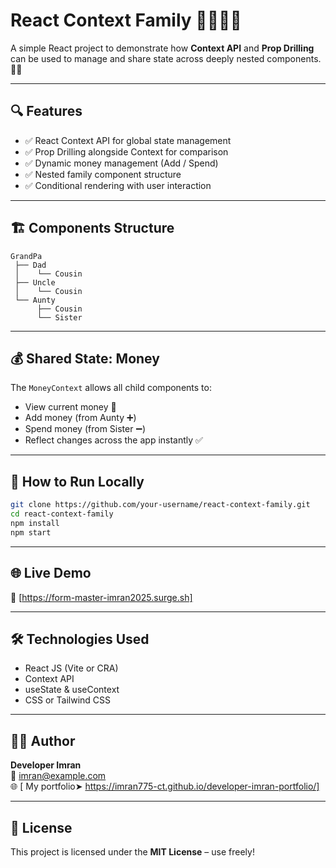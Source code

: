 # React Context Family 👨‍👩‍👧‍👦

A simple React project to demonstrate how **Context API** and **Prop Drilling** can be used to manage and share state across deeply nested components. 🧠💡

---

## 🔍 Features

- ✅ React Context API for global state management
- ✅ Prop Drilling alongside Context for comparison
- ✅ Dynamic money management (Add / Spend)
- ✅ Nested family component structure
- ✅ Conditional rendering with user interaction

---

## 🏗️ Components Structure

```
GrandPa
 ├── Dad
 │    └── Cousin
 ├── Uncle
 │    └── Cousin
 └── Aunty
      ├── Cousin
      └── Sister
```

---

## 💰 Shared State: Money

The `MoneyContext` allows all child components to:

- View current money 💸
- Add money (from Aunty ➕)
- Spend money (from Sister ➖)
- Reflect changes across the app instantly ✅

---

## 🚀 How to Run Locally

```bash
git clone https://github.com/your-username/react-context-family.git
cd react-context-family
npm install
npm start
```

---

## 🌐 Live Demo

🔗 [https://form-master-imran2025.surge.sh]

---

## 🛠️ Technologies Used

- React JS (Vite or CRA)
- Context API
- useState & useContext
- CSS or Tailwind CSS

---

## 🙋‍♂️ Author

**Developer Imran**  
📧 imran@example.com  
🌐 [ My portfolio➤ https://imran775-ct.github.io/developer-imran-portfolio/]

---

## 📜 License

This project is licensed under the **MIT License** – use freely!
